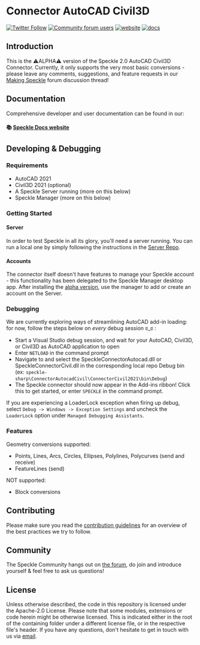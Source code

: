 # Connector AutoCAD Civil3D

[![Twitter Follow](https://img.shields.io/twitter/follow/SpeckleSystems?style=social)](https://twitter.com/SpeckleSystems) [![Community forum users](https://img.shields.io/discourse/users?server=https%3A%2F%2Fdiscourse.speckle.works&style=flat-square&logo=discourse&logoColor=white)](https://discourse.speckle.works) [![website](https://img.shields.io/badge/https://-speckle.systems-royalblue?style=flat-square)](https://speckle.systems) [![docs](https://img.shields.io/badge/docs-speckle.guide-orange?style=flat-square&logo=read-the-docs&logoColor=white)](https://speckle.guide/dev/)

## Introduction

This is the ⚠ALPHA⚠ version of the Speckle 2.0 AutoCAD Civil3D Connector. Currently, it only supports the very most basic conversions - please leave any comments, suggestions, and feature requests in our [Making Speckle](https://discourse.speckle.works/t/new-speckle-2-0-autocad-civil3d-suggestions/1155) forum discussion thread!

## Documentation

Comprehensive developer and user documentation can be found in our:

#### 📚 [Speckle Docs website](https://speckle.guide/dev/)

## Developing & Debugging

### Requirements

- AutoCAD 2021
- Civil3D 2021 (optional)
- A Speckle Server running (more on this below)
- Speckle Manager (more on this below)

### Getting Started

#### Server

In order to test Speckle in all its glory, you'll need a server running. You can run a local one by simply following the instructions in the [Server Repo](https://github.com/specklesystems/Server).

#### Accounts

The connector itself doesn't have features to manage your Speckle account - this functionality has been delegated to the Speckle Manager desktop app. After installing the [alpha version](https://speckle-releases.ams3.digitaloceanspaces.com/manager/SpeckleManager%20Setup.exe), use the manager to add or create an account on the Server.

### Debugging

We are currently exploring ways of streamlining AutoCAD add-in loading: for now, follow the steps below on *every* debug session ಠ_ಠ :

- Start a Visual Studio debug session, and wait for your AutoCAD, Civil3D, or Civil3D as AutoCAD application to open
- Enter `NETLOAD` in the command prompt
- Navigate to and select the SpeckleConnectorAutocad.dll or SpeckleConnectorCivil.dll in the corresponding local repo Debug bin (ex: `speckle-sharp\ConnectorAutocadCivil\ConnectorCivil2021\bin\Debug`)
- The Speckle connector should now appear in the Add-ins ribbon! Click this to get started, or enter `SPECKLE` in the command prompt.

If you are experiencing a LoaderLock exception when firing up debug, select `Debug -> Windows -> Exception Settings` and uncheck the `LoaderLock` option under `Managed Debugging Assistants`.

### Features

Geometry conversions supported:

- Points, Lines, Arcs, Circles, Ellipses, Polylines, Polycurves (send and receive)
- FeatureLines (send)

NOT supported:

- Block conversions

## Contributing

Please make sure you read the [contribution guidelines](.github/CONTRIBUTING.md) for an overview of the best practices we try to follow.

## Community

The Speckle Community hangs out on [the forum](https://discourse.speckle.works), do join and introduce yourself & feel free to ask us questions!

## License

Unless otherwise described, the code in this repository is licensed under the Apache-2.0 License. Please note that some modules, extensions or code herein might be otherwise licensed. This is indicated either in the root of the containing folder under a different license file, or in the respective file's header. If you have any questions, don't hesitate to get in touch with us via [email](mailto:hello@speckle.systems).
